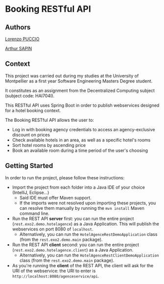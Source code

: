 # Booking RESTful API

## Authors
[Lorenzo PUCCIO](https://github.com/StOil-L)

[Arthur SAPIN](https://github.com/a-sapin)

## Context

This project was carried out during my studies at the University of Montpellier as a first year Software Engineering Masters Degree student.

It constitutes as an assignment from the Decentralized Computing subject (subject code: HAI704I).

This RESTful API uses Spring Boot in order to publish webservices designed for a hotel booking context.

The Booking RESTful API allows the user to:
  - Log in with booking agency credentials to access an agency-exclusive discount on prices
  - Check available hotels in an area, as well as a specific hotel's rooms
  - Sort hotel rooms by ascending price
  - Book an available room during a time period of the user's choosing

## Getting Started

In order to run the project, please follow these instructions:
  - Import the project from each folder into a Java IDE of your choice (IntelliJ, Eclipse...)
    - Said IDE must offer Maven support.
    - If the imports were not resolved upon importing these projects, you can resolve them manually by running the `mvn install` Maven command line.
  - Run the REST API **server** first: you can run the entire project (`rest.exo2.demo.hotelagence`) as a Java Application. This will publish the webservices on port 8080 of `localhost`.
    - Alternatively, you can run the `HotelAgenceRestDemoApplication` class (from the `rest.exo2.demo.main` package).
  - Run the REST API **client** second: you can run the entire project (`rest.exo2.demo.hotelagence.client`) as a Java Application.
    - Alternatively, you can run the `HotelAgenceRestClientDemoApplication` class (from the `rest.exo2.demo.main` package).
  - As you're running the **client** of the REST API, the client will ask for the URI of the webservice: the URI to enter is `http://localhost:8080/agenceservice/api`.
